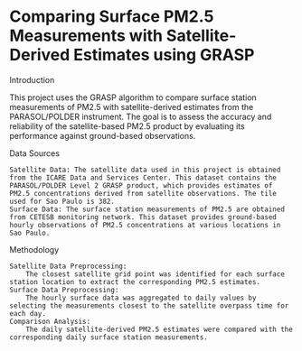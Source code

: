 # Comparing Surface PM2.5 Measurements with Satellite-Derived Estimates using GRASP

Introduction

This project uses the GRASP algorithm to compare surface station measurements of PM2.5 with satellite-derived estimates from the PARASOL/POLDER instrument. The goal is to assess the accuracy and reliability of the satellite-based PM2.5 product by evaluating its performance against ground-based observations.

Data Sources

    Satellite Data: The satellite data used in this project is obtained from the ICARE Data and Services Center. This dataset contains the PARASOL/POLDER Level 2 GRASP product, which provides estimates of PM2.5 concentrations derived from satellite observations. The tile used for Sao Paulo is 382.
    Surface Data: The surface station measurements of PM2.5 are obtained from CETESB monitoring network. This dataset provides ground-based hourly observations of PM2.5 concentrations at various locations in Sao Paulo.
    
Methodology

    Satellite Data Preprocessing:
        The closest satellite grid point was identified for each surface station location to extract the corresponding PM2.5 estimates.
    Surface Data Preprocessing:
        The hourly surface data was aggregated to daily values by selecting the measurements closest to the satellite overpass time for each day.
    Comparison Analysis:
        The daily satellite-derived PM2.5 estimates were compared with the corresponding daily surface station measurements.
